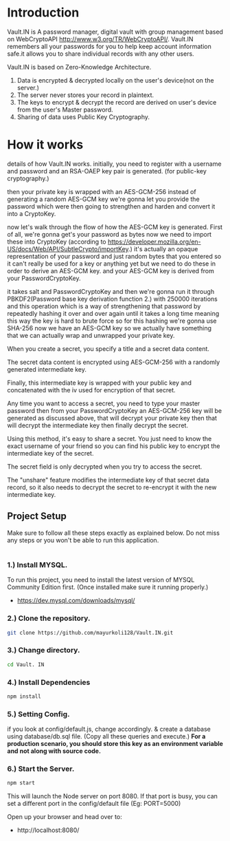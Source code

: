 # Introduction
Vault.IN is A password manager, digital vault with group management based on WebCryptoAPI http://www.w3.org/TR/WebCryptoAPI/. Vault.IN remembers all your passwords for you to help keep account information safe.it allows you to share individual records with any other users.

Vault.IN is based on Zero-Knowledge Architecture.
1) Data is encrypted & decrypted locally on the user's device(not on the server.)
2) The server never stores your record in plaintext.
3) The keys to encrypt & decrypt the record are derived on user's device from the user's Master password.
4) Sharing of data uses Public Key Cryptography.

# How it works
details of how Vault.IN works.
initially, you need to register with a username and password and an RSA-OAEP key pair is generated. (for public-key cryptography.)

then your private key is wrapped with an AES-GCM-256 instead of generating a random AES-GCM key we're gonna let you provide the password which 
were then going to strengthen and harden and convert it into a CryptoKey.

now let's walk through the flow of how the AES-GCM key is generated. First of all, we're gonna get's your password as bytes now we need to import these into CryptoKey (according to https://developer.mozilla.org/en-US/docs/Web/API/SubtleCrypto/importKey.) it's actually an opaque representation of your password and just random bytes that you entered so it can't really be used for a key or anything yet but we need to do these in order to derive an AES-GCM key. and your AES-GCM key is derived from your PasswordCryptoKey.

it takes salt and PasswordCryptoKey and then we're gonna run it through PBKDF2(Password base key derivation function 2.) with 250000 iterations and this operation which is a way of strengthening that password by repeatedly hashing it over and over again until it takes a long time meaning this way the key is hard to brute force so for this hashing we're gonna use SHA-256 now we have an AES-GCM key so we actually have something that we can actually wrap and unwrapped your private key.

When you create a secret, you specify a title and a secret data content.

The secret data content is encrypted using AES-GCM-256 with a randomly generated intermediate key.

Finally, this intermediate key is wrapped with your public key and concatenated with the iv used for encryption of that secret.

Any time you want to access a secret, you need to type your master password then from your PasswordCryptoKey an AES-GCM-256 key will be generated as discussed above, that will decrypt your private key then that will decrypt the intermediate key then finally decrypt the secret.

Using this method, it's easy to share a secret. You just need to know the exact username of your friend so you can find his public key to encrypt the intermediate key of the secret.

The secret field is only decrypted when you try to access the secret.

The "unshare" feature modifies the intermediate key of that secret data record, so it also needs to decrypt the secret to re-encrypt it with the new intermediate key.

## Project Setup
Make sure to follow all these steps exactly as explained below. Do not miss any steps or you won't be able to run this application.
#

### 1.) Install MYSQL.

 To run this project, you need to install the latest version of MYSQL Community Edition first. (Once installed make sure it running properly.)
   * https://dev.mysql.com/downloads/mysql/<br/>

### 2.) Clone the repository.
```bash
git clone https://github.com/mayurkoli128/Vault.IN.git
```

### 3.) Change directory.
```bash
cd Vault. IN
```

### 4.) Install Dependencies
```bash
npm install
```

### 5.) Setting Config.

   if you look at config/default.js, change accordingly. & create a database using database/db.sql file. (Copy all these queries and execute.) **For a production scenario, you should store this key as an environment variable and not along with source code.**


### 6.) Start the Server.
```bash
npm start
```
This will launch the Node server on port 8080. If that port is busy, you can set a different port in the config/default file (Eg: PORT=5000)

Open up your browser and head over to:

* http://localhost:8080/
